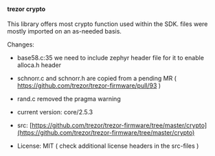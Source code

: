 #### trezor crypto

This library offers most crypto function used within the SDK.
files were mostly imported on an as-needed basis.

Changes:

  - base58.c:35 we need to include zephyr header file for it to enable alloca.h header
  - schnorr.c and schnorr.h are copied from a pending MR ( https://github.com/trezor/trezor-firmware/pull/93 )
  - rand.c removed the pragma warning


- current version: core/2.5.3
- src: [https://github.com/trezor/trezor-firmware/tree/master/crypto](https://github.com/trezor/trezor-firmware/tree/master/crypto)
- License: MIT ( check additional license headers in the src-files )

